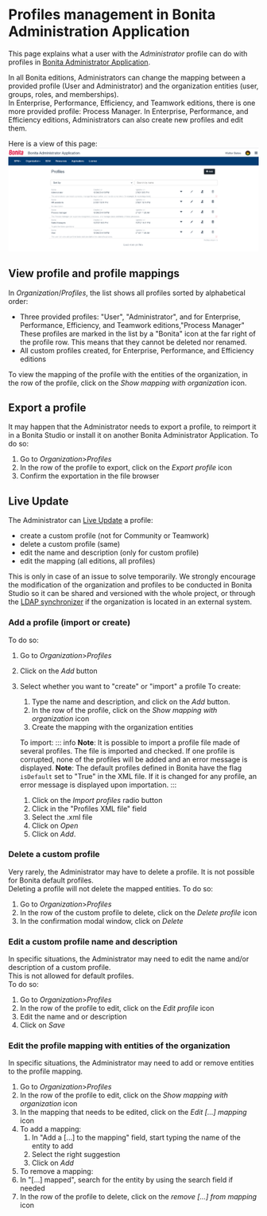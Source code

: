 # Profiles management in Bonita Administration Application

This page explains what a user with the _Administrator_ profile can do with profiles in [Bonita Administrator Application](admin-application-overview).

In all Bonita editions, Administrators can change the mapping between a provided profile (User and Administrator) and the organization entities (user, groups, roles, and memberships).  
In Enterprise, Performance, Efficiency, and Teamwork editions, there is one more provided profile: Process Manager.
In Enterprise, Performance, and Efficiency editions, Administrators can also create new profiles and edit them.

Here is a view of this page:
![Profiles in Portal](images/UI2021.1/admin-application-profiles-list.png)<!--{.img-responsive}-->

## View profile and profile mappings
In _Organization_/_Profiles_, the list shows all profiles sorted by alphabetical order:
- Three provided profiles: "User", "Administrator", and for Enterprise, Performance, Efficiency, and Teamwork editions,"Process Manager"
  These profiles are marked in the list by a "Bonita" icon at the far right of the profile row. This means that they cannot be deleted nor renamed.
- All custom profiles created, for Enterprise, Performance, and Efficiency editions

To view the mapping of the profile with the entities of the organization, in the row of the profile, click on the _Show mapping with organization_ icon.  

## Export a profile
It may happen that the Administrator needs to export a profile, to reimport it in a Bonita Studio or install it on another Bonita Administrator Application.
To do so:
1. Go to _Organization_>_Profiles_
1. In the row of the profile to export, click on the _Export profile_ icon
1. Confirm the exportation in the file browser


## Live Update
The Administrator can [Live Update](live-update.md) a profile:
 * create a custom profile (not for Community or Teamwork)
 * delete a custom profile (same)
 * edit the name and description (only for custom profile)
 * edit the mapping (all editions, all profiles)
 
This is only in case of an issue to solve temporarily. We strongly encourage the modification of the organization and profiles to be conducted 
in Bonita Studio so it can be shared and versioned with the whole project, or through the [LDAP synchronizer](ldap-synchronizer.md) if the organization is located in an external system. 

### Add a profile (import or create)
To do so:
1. Go to _Organization_>_Profiles_
1. Click on the _Add_ button
1. Select whether you want to "create" or "import" a profile
    To create: 
    1. Type the name and description, and click on the _Add_ button. 
    2. In the row of the profile, click on the _Show mapping with organization_ icon
    3. Create the mapping with the organization entities
 
    To import:
::: info
**Note**: It is possible to import a profile file made of several profiles. The file is imported and checked. If one profile is corrupted, none of the profiles will be added and an error message is displayed. 
**Note**: The default profiles defined in Bonita have the flag `isDefault` set to "True" in the XML file. If it is changed for any profile, an error message is displayed upon importation.
:::
    1. Click on the _Import profiles_ radio button
    2. Click in the "Profiles XML file" field
    3. Select the .xml file 
    4. Click on _Open_
    5. Click on _Add_.


### Delete a custom profile
Very rarely, the Administrator may have to delete a profile. It is not possible for Bonita default profiles.  
Deleting a profile will not delete the mapped entities. 
To do so:
1. Go to _Organization_>_Profiles_
1. In the row of the custom profile to delete, click on the _Delete profile_ icon
1. In the confirmation modal window, click on _Delete_

### Edit a custom profile name and description
In specific situations, the Administrator may need to edit the name and/or description of a custom profile.  
This is not allowed for default profiles.  
To do so:
1. Go to _Organization_>_Profiles_
1. In the row of the profile to edit, click on the _Edit profile_ icon
1. Edit the name and or description
1. Click on _Save_

### Edit the profile mapping with entities of the organization
In specific situations, the Administrator may need to add or remove entities to the profile mapping.  
1. Go to _Organization_>_Profiles_
1. In the row of the profile to edit, click on the _Show mapping with organization_ icon
1. In the mapping that needs to be edited, click on the _Edit [...] mapping_ icon
1. To add a mapping:
   1. In "Add a [...] to the mapping" field, start typing the name of the entity to add
   1. Select the right suggestion
   1. Click on _Add_
1. To remove a mapping:
  1. In "[...] mapped", search for the entity by using the search field if needed
  2. In the row of the profile to delete, click on the _remove [...] from mapping_ icon
   


